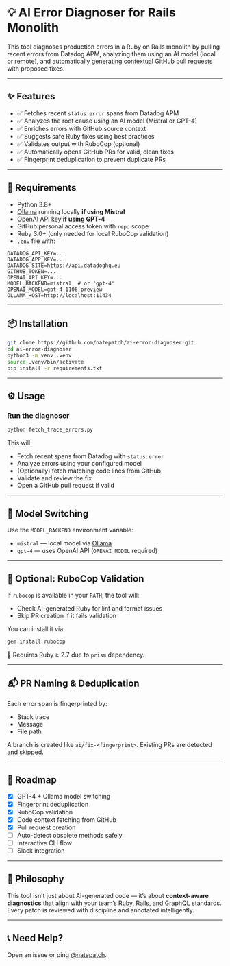 # 💡 AI Error Diagnoser for Rails Monolith

This tool diagnoses production errors in a Ruby on Rails monolith by pulling recent errors from Datadog APM, analyzing them using an AI model (local or remote), and automatically generating contextual GitHub pull requests with proposed fixes.

---

## ✨ Features

- ✅ Fetches recent `status:error` spans from Datadog APM
- ✅ Analyzes the root cause using an AI model (Mistral or GPT-4)
- ✅ Enriches errors with GitHub source context
- ✅ Suggests safe Ruby fixes using best practices
- ✅ Validates output with RuboCop (optional)
- ✅ Automatically opens GitHub PRs for valid, clean fixes
- ✅ Fingerprint deduplication to prevent duplicate PRs

---

## 🧰 Requirements

- Python 3.8+
- [Ollama](https://ollama.com/download) running locally **if using Mistral**
- OpenAI API key **if using GPT-4**
- GitHub personal access token with `repo` scope
- Ruby 3.0+ (only needed for local RuboCop validation)
- `.env` file with:

```env
DATADOG_API_KEY=...
DATADOG_APP_KEY=...
DATADOG_SITE=https://api.datadoghq.eu
GITHUB_TOKEN=...
OPENAI_API_KEY=...
MODEL_BACKEND=mistral  # or 'gpt-4'
OPENAI_MODEL=gpt-4-1106-preview
OLLAMA_HOST=http://localhost:11434
```

---

## 📦 Installation

```bash
git clone https://github.com/natepatch/ai-error-diagnoser.git
cd ai-error-diagnoser
python3 -m venv .venv
source .venv/bin/activate
pip install -r requirements.txt
```

---

## ⚙️ Usage

### Run the diagnoser

```bash
python fetch_trace_errors.py
```

This will:
- Fetch recent spans from Datadog with `status:error`
- Analyze errors using your configured model
- (Optionally) fetch matching code lines from GitHub
- Validate and review the fix
- Open a GitHub pull request if valid

---

## 🤖 Model Switching

Use the `MODEL_BACKEND` environment variable:

- `mistral` — local model via [Ollama](https://ollama.com)
- `gpt-4` — uses OpenAI API (`OPENAI_MODEL` required)

---

## 🧪 Optional: RuboCop Validation

If `rubocop` is available in your `PATH`, the tool will:
- Check AI-generated Ruby for lint and format issues
- Skip PR creation if it fails validation

You can install it via:

```bash
gem install rubocop
```

️⃣ Requires Ruby ≥ 2.7 due to `prism` dependency.

---

## 📬 PR Naming & Deduplication

Each error span is fingerprinted by:
- Stack trace
- Message
- File path

A branch is created like `ai/fix-<fingerprint>`. Existing PRs are detected and skipped.

---

## 📌 Roadmap

- [x] GPT-4 + Ollama model switching
- [x] Fingerprint deduplication
- [x] RuboCop validation
- [x] Code context fetching from GitHub
- [x] Pull request creation
- [ ] Auto-detect obsolete methods safely
- [ ] Interactive CLI flow
- [ ] Slack integration

---

## 🧠 Philosophy

This tool isn’t just about AI-generated code — it’s about **context-aware diagnostics** that align with your team’s Ruby, Rails, and GraphQL standards. Every patch is reviewed with discipline and annotated intelligently.

---

## 📞 Need Help?

Open an issue or ping [@natepatch](https://github.com/natepatch).
